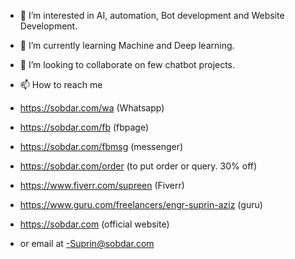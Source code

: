- 👀 I’m interested in AI, automation, Bot development and Website Development.
- 🌱 I’m currently learning Machine and Deep learning.
- 💞️ I’m looking to collaborate on few chatbot projects.
- 📫 How to reach me 
- https://sobdar.com/wa (Whatsapp)
- https://sobdar.com/fb (fbpage)
- https://sobdar.com/fbmsg (messenger)
- https://sobdar.com/order (to put order or query. 30% off)
- https://www.fiverr.com/supreen (Fiverr)
- https://www.guru.com/freelancers/engr-suprin-aziz (guru)
- https://sobdar.com (official website)

- or email at
-Suprin@sobdar.com

<!---

--->
